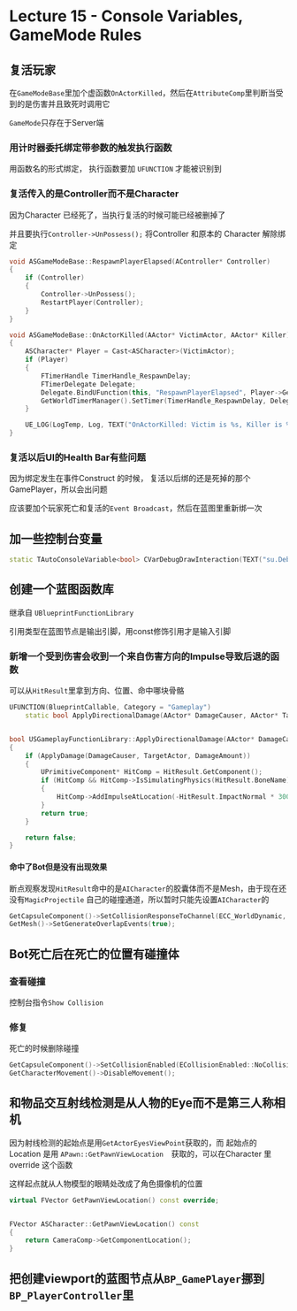 # Lecture 15 - Console Variables, GameMode Rules

## 复活玩家

在`GameModeBase`里加个虚函数`OnActorKilled`，然后在`AttributeComp`里判断当受到的是伤害并且致死时调用它

`GameMode`只存在于Server端

### 用计时器委托绑定带参数的触发执行函数

用函数名的形式绑定， 执行函数要加 `UFUNCTION` 才能被识别到



### 复活传入的是Controller而不是Character

因为Character 已经死了，当执行复活的时候可能已经被删掉了

并且要执行`Controller->UnPossess();` 将Controller 和原本的 Character 解除绑定



```cpp
void ASGameModeBase::RespawnPlayerElapsed(AController* Controller)
{
	if (Controller)
	{
		Controller->UnPossess();
		RestartPlayer(Controller);
	}
}

void ASGameModeBase::OnActorKilled(AActor* VictimActor, AActor* Killer)
{
	ASCharacter* Player = Cast<ASCharacter>(VictimActor);
	if (Player)
	{
		FTimerHandle TimerHandle_RespawnDelay;
		FTimerDelegate Delegate;
		Delegate.BindUFunction(this, "RespawnPlayerElapsed", Player->GetController());
		GetWorldTimerManager().SetTimer(TimerHandle_RespawnDelay, Delegate, PlayerRespawnTimerInterval, false);
	}

	UE_LOG(LogTemp, Log, TEXT("OnActorKilled: Victim is %s, Killer is %s"), *GetNameSafe(VictimActor), *GetNameSafe(Killer));
}
```



### 复活以后UI的Health Bar有些问题

因为绑定发生在事件Construct 的时候， 复活以后绑的还是死掉的那个GamePlayer，所以会出问题

应该要加个玩家死亡和复活的`Event Broadcast`，然后在蓝图里重新绑一次



## 加一些控制台变量

```cpp
static TAutoConsoleVariable<bool> CVarDebugDrawInteraction(TEXT("su.DebugDrawInteraction"), true, TEXT("Enable Draw Debug Interaction"), ECVF_Cheat);
```



## 创建一个蓝图函数库

继承自 `UBlueprintFunctionLibrary`

引用类型在蓝图节点是输出引脚，用const修饰引用才是输入引脚



### 新增一个受到伤害会收到一个来自伤害方向的Impulse导致后退的函数

可以从`HitResult`里拿到方向、位置、命中哪块骨骼

```cpp
UFUNCTION(BlueprintCallable, Category = "Gameplay")
	static bool ApplyDirectionalDamage(AActor* DamageCauser, AActor* TargetActor, float DamageAmount, const FHitResult& HitResult);


bool USGameplayFunctionLibrary::ApplyDirectionalDamage(AActor* DamageCauser, AActor* TargetActor, float DamageAmount, const FHitResult& HitResult)
{
	if (ApplyDamage(DamageCauser, TargetActor, DamageAmount))
	{
		UPrimitiveComponent* HitComp = HitResult.GetComponent();
		if (HitComp && HitComp->IsSimulatingPhysics(HitResult.BoneName))
		{
			HitComp->AddImpulseAtLocation(-HitResult.ImpactNormal * 300000.0f, HitResult.ImpactPoint, HitResult.BoneName);
		}
		return true;
	}

	return false;
}
```



#### 命中了Bot但是没有出现效果

断点观察发现`HitResult`命中的是`AICharacter`的胶囊体而不是Mesh，由于现在还没有`MagicProjectile` 自己的碰撞通道，所以暂时只能先设置`AICharacter`的

```cpp
GetCapsuleComponent()->SetCollisionResponseToChannel(ECC_WorldDynamic, ECR_Ignore);
GetMesh()->SetGenerateOverlapEvents(true);
```



## Bot死亡后在死亡的位置有碰撞体

### 查看碰撞

控制台指令` Show Collision `



### 修复

死亡的时候删除碰撞

```cpp
GetCapsuleComponent()->SetCollisionEnabled(ECollisionEnabled::NoCollision);
GetCharacterMovement()->DisableMovement();
```



## 和物品交互射线检测是从人物的Eye而不是第三人称相机

因为射线检测的起始点是用` GetActorEyesViewPoint `获取的，而 起始点的Location 是用 `APawn::GetPawnViewLocation  `获取的，可以在Character 里 override 这个函数

这样起点就从人物模型的眼睛处改成了角色摄像机的位置

```cpp
virtual FVector GetPawnViewLocation() const override;


FVector ASCharacter::GetPawnViewLocation() const
{
	return CameraComp->GetComponentLocation();
}
```



## 把创建viewport的蓝图节点从`BP_GamePlayer`挪到`BP_PlayerController`里

